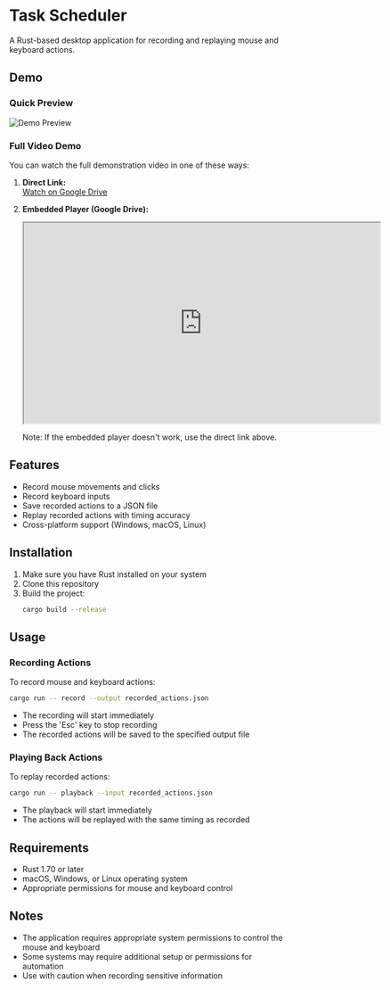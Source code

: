 # Task Scheduler

A Rust-based desktop application for recording and replaying mouse and keyboard actions.

## Demo

### Quick Preview
![Demo Preview](https://user-images.githubusercontent.com/YOUR_USERNAME/task_scheduler/assets/demo.gif)

### Full Video Demo
You can watch the full demonstration video in one of these ways:

1. **Direct Link:**  
   [Watch on Google Drive](https://drive.google.com/file/d/1pr-hfs95bsaX-ek9eW6_adxmTMJ8PlbB/view?usp=sharing)

2. **Embedded Player (Google Drive):**
   <iframe src="https://drive.google.com/file/d/1pr-hfs95bsaX-ek9eW6_adxmTMJ8PlbB/preview" width="640" height="360" allow="autoplay"></iframe>

   Note: If the embedded player doesn't work, use the direct link above.

## Features

- Record mouse movements and clicks
- Record keyboard inputs
- Save recorded actions to a JSON file
- Replay recorded actions with timing accuracy
- Cross-platform support (Windows, macOS, Linux)


## Installation

1. Make sure you have Rust installed on your system
2. Clone this repository
3. Build the project:
   ```bash
   cargo build --release
   ```

## Usage

### Recording Actions

To record mouse and keyboard actions:

```bash
cargo run -- record --output recorded_actions.json
```

- The recording will start immediately
- Press the 'Esc' key to stop recording
- The recorded actions will be saved to the specified output file

### Playing Back Actions

To replay recorded actions:

```bash
cargo run -- playback --input recorded_actions.json
```

- The playback will start immediately
- The actions will be replayed with the same timing as recorded

## Requirements

- Rust 1.70 or later
- macOS, Windows, or Linux operating system
- Appropriate permissions for mouse and keyboard control

## Notes

- The application requires appropriate system permissions to control the mouse and keyboard
- Some systems may require additional setup or permissions for automation
- Use with caution when recording sensitive information 